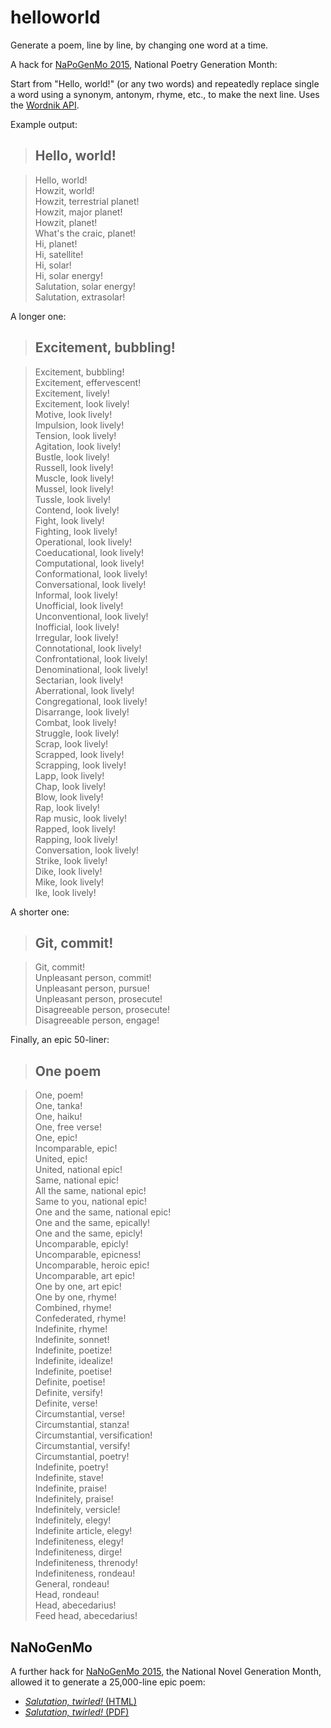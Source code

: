 # helloworld

Generate a poem, line by line, by changing one word at a time.

A hack for [NaPoGenMo 2015](https://github.com/NaPoGenMo/NaPoGenMo2015), National Poetry Generation Month:

Start from "Hello, world!" (or any two words) and repeatedly replace single a word using a synonym, antonym, rhyme, etc., to make the next line. Uses the [Wordnik API](http://developer.wordnik.com/).

Example output:

> ## Hello, world!

> Hello, world!  
Howzit, world!  
Howzit, terrestrial planet!  
Howzit, major planet!  
Howzit, planet!  
What's the craic, planet!  
Hi, planet!  
Hi, satellite!  
Hi, solar!  
Hi, solar energy!  
Salutation, solar energy!  
Salutation, extrasolar!  

A longer one:

> ## Excitement, bubbling!  

> Excitement, bubbling!  
Excitement, effervescent!  
Excitement, lively!  
Excitement, look lively!  
Motive, look lively!  
Impulsion, look lively!  
Tension, look lively!  
Agitation, look lively!  
Bustle, look lively!  
Russell, look lively!  
Muscle, look lively!  
Mussel, look lively!  
Tussle, look lively!  
Contend, look lively!  
Fight, look lively!  
Fighting, look lively!  
Operational, look lively!  
Coeducational, look lively!  
Computational, look lively!  
Conformational, look lively!  
Conversational, look lively!  
Informal, look lively!  
Unofficial, look lively!  
Unconventional, look lively!  
Inofficial, look lively!  
Irregular, look lively!  
Connotational, look lively!  
Confrontational, look lively!  
Denominational, look lively!  
Sectarian, look lively!  
Aberrational, look lively!  
Congregational, look lively!  
Disarrange, look lively!  
Combat, look lively!  
Struggle, look lively!  
Scrap, look lively!  
Scrapped, look lively!  
Scrapping, look lively!  
Lapp, look lively!  
Chap, look lively!  
Blow, look lively!  
Rap, look lively!  
Rap music, look lively!  
Rapped, look lively!  
Rapping, look lively!  
Conversation, look lively!  
Strike, look lively!  
Dike, look lively!  
Mike, look lively!  
Ike, look lively!  

A shorter one:

> ## Git, commit!  

> Git, commit!  
Unpleasant person, commit!  
Unpleasant person, pursue!  
Unpleasant person, prosecute!  
Disagreeable person, prosecute!  
Disagreeable person, engage!  

Finally, an epic 50-liner:

> ## One poem

> One, poem!  
One, tanka!  
One, haiku!  
One, free verse!  
One, epic!  
Incomparable, epic!  
United, epic!  
United, national epic!  
Same, national epic!  
All the same, national epic!  
Same to you, national epic!  
One and the same, national epic!  
One and the same, epically!  
One and the same, epicly!  
Uncomparable, epicly!  
Uncomparable, epicness!  
Uncomparable, heroic epic!  
Uncomparable, art epic!  
One by one, art epic!  
One by one, rhyme!  
Combined, rhyme!  
Confederated, rhyme!  
Indefinite, rhyme!  
Indefinite, sonnet!  
Indefinite, poetize!  
Indefinite, idealize!  
Indefinite, poetise!  
Definite, poetise!  
Definite, versify!  
Definite, verse!  
Circumstantial, verse!  
Circumstantial, stanza!  
Circumstantial, versification!  
Circumstantial, versify!  
Circumstantial, poetry!  
Indefinite, poetry!  
Indefinite, stave!  
Indefinite, praise!  
Indefinitely, praise!  
Indefinitely, versicle!  
Indefinitely, elegy!  
Indefinite article, elegy!  
Indefiniteness, elegy!  
Indefiniteness, dirge!  
Indefiniteness, threnody!  
Indefiniteness, rondeau!  
General, rondeau!  
Head, rondeau!  
Head, abecedarius!  
Feed head, abecedarius!  

## NaNoGenMo

A further hack for [NaNoGenMo 2015](https://github.com/dariusk/NaPoGenMo2015), the National Novel Generation Month, allowed it to generate a 25,000-line epic poem:

 * [*Salutation, twirled!* (HTML)](https://hugovk.github.io/mucletters/output/25k.html)
 * [*Salutation, twirled!* (PDF)](https://hugovk.github.io/mucletters/output/25k.pdf)
